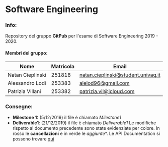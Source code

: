 # Software Engineering

### Info:

Repository del gruppo **GitPub** per l'esame di Software Engineering 2019 - 2020.

#### Membri del gruppo:

| Nome             | Matricola | Email                              |
| ---------------- | --------- | ---------------------------------- |
| Natan Cieplinski | 251818    | natan.cieplinski@student.univaq.it |
| Alessandro Lodi  | 253383    | alelod96@gmail.com                 |
| Patrizia Villani | 253382    | patrizia.vil@icloud.com            |

### Consegne:

-  **Milestone 1:** (5/12/2019) il file è chiamato *Milestone1*
-  **Deliverable1**: (21/12/2019) il file è chiamato *Deliverable1*
   Le modifiche rispetto al documento precedente sono state evidenziate per colore. In rosso le **cancellazioni** e in verde le *aggiunte**.
   Le API Documentation si possono trovare [qui](https://documenter.getpostman.com/view/5342440/SWEE2Fdz?version=latest )